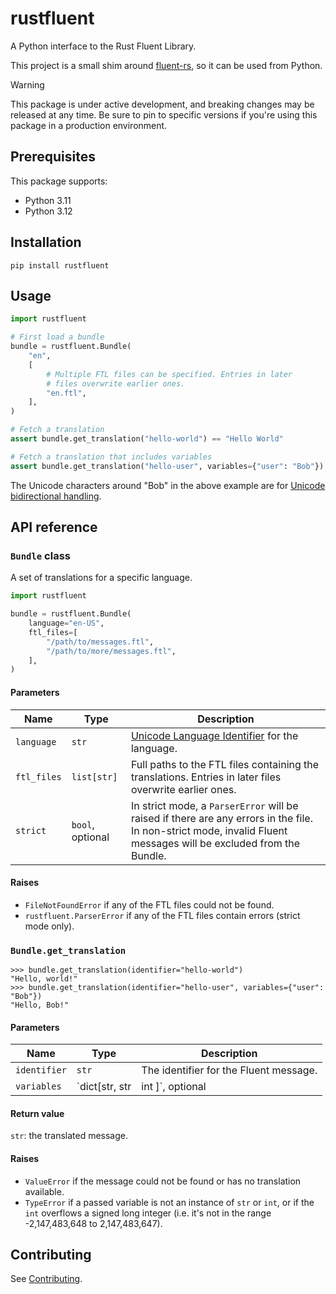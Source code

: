 # rustfluent

A Python interface to the Rust Fluent Library.

This project is a small shim around [fluent-rs](https://github.com/projectfluent/fluent-rs), so it
can be used from Python.

> [!WARNING]
> This package is under active development, and breaking changes may be released at any time. Be sure to pin to
> specific versions if you're using this package in a production environment.

## Prerequisites

This package supports:

- Python 3.11
- Python 3.12

## Installation

```
pip install rustfluent
```

## Usage

```python
import rustfluent

# First load a bundle
bundle = rustfluent.Bundle(
    "en",
    [
        # Multiple FTL files can be specified. Entries in later
        # files overwrite earlier ones.
        "en.ftl",
    ],
)

# Fetch a translation
assert bundle.get_translation("hello-world") == "Hello World"

# Fetch a translation that includes variables
assert bundle.get_translation("hello-user", variables={"user": "Bob"}) == "Hello, \u2068Bob\u2069"
```

The Unicode characters around "Bob" in the above example are for
[Unicode bidirectional handling](https://www.unicode.org/reports/tr9/).

## API reference

### `Bundle` class

A set of translations for a specific language.

```python
import rustfluent

bundle = rustfluent.Bundle(
    language="en-US",
    ftl_files=[
        "/path/to/messages.ftl",
        "/path/to/more/messages.ftl",
    ],
)
```

#### Parameters

| Name        | Type             | Description                                                                                                                                                              |
|-------------|------------------|--------------------------------------------------------------------------------------------------------------------------------------------------------------------------|
| `language`  | `str`            | [Unicode Language Identifier](https://unicode.org/reports/tr35/tr35.html#Unicode_language_identifier) for the language.                                                  |
| `ftl_files` | `list[str]`      | Full paths to the FTL files containing the translations. Entries in later files overwrite earlier ones.                                                                  |
| `strict`    | `bool`, optional | In strict mode, a `ParserError` will be raised if there are any errors in the file. In non-strict mode, invalid Fluent messages will be excluded from the Bundle. |

#### Raises

- `FileNotFoundError` if any of the FTL files could not be found.
- `rustfluent.ParserError` if any of the FTL files contain errors (strict mode only).

### `Bundle.get_translation`

```
>>> bundle.get_translation(identifier="hello-world")
"Hello, world!"
>>> bundle.get_translation(identifier="hello-user", variables={"user": "Bob"})
"Hello, Bob!"
```

#### Parameters

| Name         | Type                         | Description                            |
|--------------|------------------------------|----------------------------------------|
| `identifier` | `str`                        | The identifier for the Fluent message. |
| `variables`  | `dict[str, str | int ]`, optional                  | Any [variables](https://projectfluent.org/fluent/guide/variables.html) to be passed to the Fluent message. |

#### Return value

`str`: the translated message.

#### Raises

- `ValueError` if the message could not be found or has no translation available.
- `TypeError` if a passed variable is not an instance of `str` or `int`, or if the `int` overflows a signed long
  integer (i.e. it's not in the range -2,147,483,648 to 2,147,483,647).

## Contributing

See [Contributing](./CONTRIBUTING.md).
